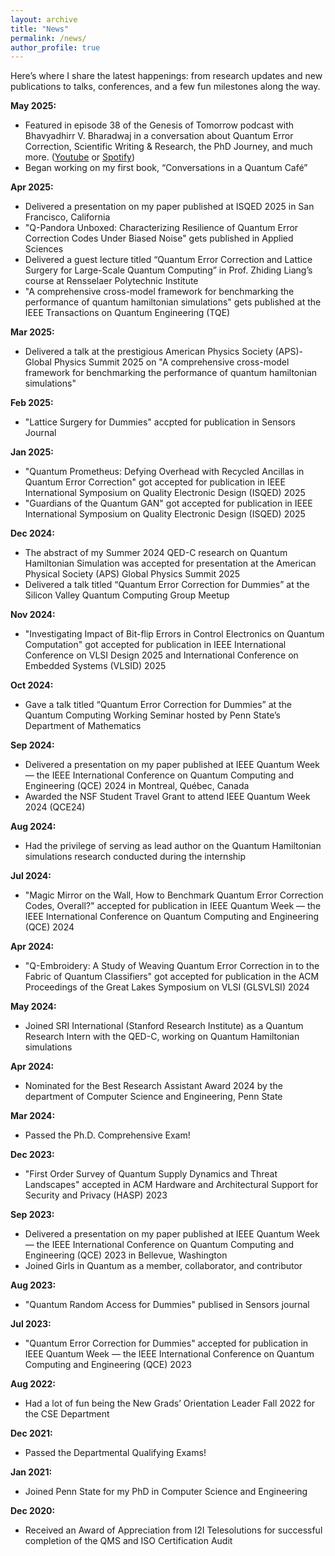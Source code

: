 ```yaml
---
layout: archive
title: "News"
permalink: /news/
author_profile: true
---
```


Here’s where I share the latest happenings: from research updates and new publications to talks, conferences, and a few fun milestones along the way.

**May 2025:**
  * <i class="fas fa-microphone"></i> Featured in episode 38 of the Genesis of Tomorrow podcast with Bhavyadhirr V. Bharadwaj in a conversation about Quantum Error Correction, Scientific Writing & Research, the PhD Journey, and much more. ([Youtube](https://www.youtube.com/watch?v=OKRcqTDhUn8&ab_channel=GenesisofTomorrow) or [Spotify](https://open.spotify.com/episode/1VerV8ezzKDT9BHCfkSPJZ?si=ez1sfVqxTvWojTIK6CsNbQ&nd=1&dlsi=a1c78248a2e14f7b))
  * <i class="fas fa-book"></i> Began working on my first book, “Conversations in a Quantum Café”
    
 **Apr 2025:**
  * <i class="fas fa-microphone"></i> Delivered a presentation on my paper published at ISQED 2025 in San Francisco, California
  * <i class="fas fa-book-open"></i> "Q-Pandora Unboxed: Characterizing Resilience of Quantum Error Correction Codes Under Biased Noise" gets published in Applied Sciences
  * <i class="fas fa-microphone"></i> Delivered a guest lecture titled “Quantum Error Correction and Lattice Surgery for Large-Scale Quantum Computing” in Prof. Zhiding Liang’s course at Rensselaer Polytechnic Institute
  * <i class="fas fa-book-open"></i> "A comprehensive cross-model framework for benchmarking the performance of quantum hamiltonian simulations" gets published at the IEEE Transactions on Quantum Engineering (TQE)
    
**Mar 2025:**
  * <i class="fas fa-microphone"></i> Delivered a talk at the prestigious American Physics Society (APS)-Global Physics Summit 2025 on "A comprehensive cross-model framework for benchmarking the performance of quantum hamiltonian simulations"
    
**Feb 2025:**
  * <i class="fas fa-book-open"></i> "Lattice Surgery for Dummies" accpted for publication in Sensors Journal
    
**Jan 2025:**
  * <i class="fas fa-book-open"></i> "Quantum Prometheus: Defying Overhead with Recycled Ancillas in Quantum Error Correction" got accepted for publication in IEEE International Symposium on Quality Electronic Design (ISQED) 2025
  * <i class="fas fa-book-open"></i> "Guardians of the Quantum GAN" got accepted for publication in IEEE International Symposium on Quality Electronic Design (ISQED) 2025
    
**Dec 2024:**
  * <i class="fas fa-scroll"></i> The abstract of my Summer 2024 QED-C research on Quantum Hamiltonian Simulation was accepted for presentation at the American Physical Society (APS) Global Physics Summit 2025
  * <i class="fas fa-microphone"></i> Delivered a talk titled “Quantum Error Correction for Dummies” at the Silicon Valley Quantum Computing Group Meetup
    
**Nov 2024:**
  * <i class="fas fa-book-open"></i> "Investigating Impact of Bit-flip Errors in Control Electronics on Quantum Computation" got accepted for publication in IEEE International Conference on VLSI Design 2025 and International Conference on
Embedded Systems (VLSID) 2025
    
**Oct 2024:**
  * <i class="fas fa-microphone"></i> Gave a talk titled “Quantum Error Correction for Dummies” at the Quantum Computing Working Seminar hosted by Penn State’s Department of Mathematics
    
**Sep 2024:**
  * <i class="fas fa-microphone"></i> Delivered a presentation on my paper published at IEEE Quantum Week — the IEEE International Conference on Quantum Computing and Engineering (QCE) 2024 in Montreal, Québec, Canada
  * <i class="fas fa-award"></i> Awarded the NSF Student Travel Grant to attend IEEE Quantum Week 2024 (QCE24)
    
**Aug 2024:**
  * <i class="fas fa-award"></i> Had the privilege of serving as lead author on the Quantum Hamiltonian simulations research conducted during the internship
    
**Jul 2024:**
  * <i class="fas fa-book-open"></i> "Magic Mirror on the Wall, How to Benchmark Quantum Error Correction Codes, Overall?" accepted for publication in IEEE Quantum Week — the IEEE International Conference on Quantum Computing and Engineering (QCE) 2024
    
**Apr 2024:**
  * <i class="fas fa-book-open"></i> "Q-Embroidery: A Study of Weaving Quantum Error Correction in to the Fabric of Quantum Classifiers" got accepted for publication in the ACM Proceedings of the Great Lakes Symposium on VLSI (GLSVLSI) 2024
    
**May 2024:**
  * <i class="fas fa-briefcase"></i> Joined SRI International (Stanford Research Institute) as a Quantum Research Intern with the QED-C, working on Quantum Hamiltonian simulations
    
**Apr 2024:**
  * <i class="fas fa-award"></i> Nominated for the Best Research Assistant Award 2024 by the department of Computer Science and Engineering, Penn State
    
**Mar 2024:**
  * <i class="fas fa-user-graduate"></i> Passed the Ph.D. Comprehensive Exam!
    
**Dec 2023:**
  * <i class="fas fa-book-open"></i> "First Order Survey of Quantum Supply Dynamics and Threat Landscapes" accepted in ACM Hardware and Architectural Support for Security and Privacy (HASP) 2023
    
**Sep 2023:**
  * <i class="fas fa-microphone"></i> Delivered a presentation on my paper published at IEEE Quantum Week — the IEEE International Conference on Quantum Computing and Engineering (QCE) 2023 in Bellevue, Washington
  * <i class="fas fa-people-group"></i> Joined Girls in Quantum as a member, collaborator, and contributor
    
**Aug 2023:**
  * <i class="fas fa-book-open"></i> "Quantum Random Access for Dummies" publised in Sensors journal
    
**Jul 2023:**
  * <i class="fas fa-book-open"></i> "Quantum Error Correction for Dummies" accepted for publication in IEEE Quantum Week — the IEEE International Conference on Quantum Computing and Engineering (QCE) 2023
  
**Aug 2022:**
  * <i class="fas fa-people-group"></i> Had a lot of fun being the New Grads’ Orientation Leader Fall 2022 for the CSE Department
    
**Dec 2021:**
  * <i class="fas fa-user-graduate"></i> Passed the Departmental Qualifying Exams!
    
**Jan 2021:**
  * <i class="fas fa-user-graduate"></i> Joined Penn State for my PhD in Computer Science and Engineering
    
**Dec 2020:**
  * <i class="fas fa-award"></i> Received an Award of Appreciation from I2I Telesolutions for successful completion of the QMS and ISO Certification Audit
